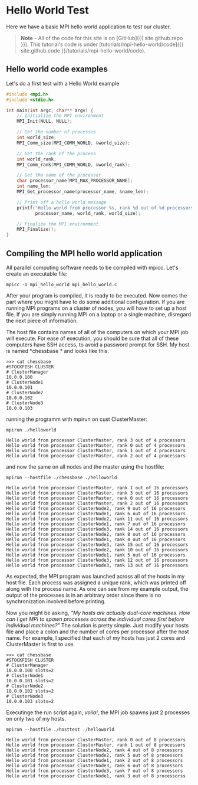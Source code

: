 # Hello World Test

Here we have a basic MPI hello world application to test our cluster. 
> **Note** - All of the code for this site is on [GitHub]({{ site.github.repo }}). This tutorial's code is under [tutorials/mpi-hello-world/code]({{ site.github.code }}/tutorials/mpi-hello-world/code).

## Hello world code examples
Let's do a first test with a Hello World example


```cpp
#include <mpi.h>
#include <stdio.h>

int main(int argc, char** argv) {
    // Initialize the MPI environment
    MPI_Init(NULL, NULL);

    // Get the number of processes
    int world_size;
    MPI_Comm_size(MPI_COMM_WORLD, &world_size);

    // Get the rank of the process
    int world_rank;
    MPI_Comm_rank(MPI_COMM_WORLD, &world_rank);

    // Get the name of the processor
    char processor_name[MPI_MAX_PROCESSOR_NAME];
    int name_len;
    MPI_Get_processor_name(processor_name, &name_len);

    // Print off a hello world message
    printf("Hello world from processor %s, rank %d out of %d processors\n",
           processor_name, world_rank, world_size);

    // Finalize the MPI environment.
    MPI_Finalize();
}
```

## Compiling the MPI hello world application
All parallel computing software needs to be compiled with mpicc. Let's create an executable file:
```console
mpicc -o mpi_hello_world mpi_hello_world.c
```
After your program is compiled, it is ready to be executed. Now comes the part where you might have to do some additional configuration. If you are running MPI programs on a cluster of nodes, you will have to set up a host file. If you are simply running MPI on a laptop or a single machine, disregard the next piece of information.

The host file contains names of all of the computers on which your MPI job will execute. For ease of execution, you should be sure that all of these computers have SSH access, to avoid a password prompt for SSH. My host is named *chessbase * and looks like this.

```
>>> cat chessbase
#STOCKFISH CLUSTER
# ClusterManager
10.0.0.100 
# ClusterNode1
10.0.0.101
# ClusterNode2
10.0.0.102 
# ClusterNode3
10.0.0.103 
```
running the programm with mpirun on cust ClusterMaster:
```
mpirun ./helloworld

Hello world from processor ClusterMaster, rank 3 out of 4 processors
Hello world from processor ClusterMaster, rank 0 out of 4 processors
Hello world from processor ClusterMaster, rank 1 out of 4 processors
Hello world from processor ClusterMaster, rank 2 out of 4 processors
```
and now the same on all nodes and the master using the hostfile:
```console
mpirun --hostfile ./chessbase ./helloworld

Hello world from processor ClusterMaster, rank 1 out of 16 processors
Hello world from processor ClusterMaster, rank 3 out of 16 processors
Hello world from processor ClusterMaster, rank 0 out of 16 processors
Hello world from processor ClusterMaster, rank 2 out of 16 processors
Hello world from processor ClusterNode2, rank 9 out of 16 processors
Hello world from processor ClusterNode1, rank 6 out of 16 processors
Hello world from processor ClusterNode2, rank 11 out of 16 processors
Hello world from processor ClusterNode1, rank 7 out of 16 processors
Hello world from processor ClusterNode3, rank 14 out of 16 processors
Hello world from processor ClusterNode2, rank 8 out of 16 processors
Hello world from processor ClusterNode1, rank 4 out of 16 processors
Hello world from processor ClusterNode3, rank 15 out of 16 processors
Hello world from processor ClusterNode2, rank 10 out of 16 processors
Hello world from processor ClusterNode1, rank 5 out of 16 processors
Hello world from processor ClusterNode3, rank 12 out of 16 processors
Hello world from processor ClusterNode3, rank 13 out of 16 processors
```

As expected, the MPI program was launched across all of the hosts in my host file. Each process was assigned a unique rank, which was printed off along with the process name. As one can see from my example output, the output of the processes is in an arbitrary order since there is no synchronization involved before printing.

Now you might be asking, *"My hosts are actually dual-core machines. How can I get MPI to spawn processes across the individual cores first before individual machines?"* The solution is pretty simple. Just modify your hosts file and place a colon and the number of cores per processor after the host name. For example, I specified that each of my hosts has just 2 cores and ClusterMaster is first to use.

```
>>> cat chessbase
#STOCKFISH CLUSTER
# ClusterManager
10.0.0.100 slots=2 
# ClusterNode1
10.0.0.101 slots=2
# ClusterNode2
10.0.0.102 slots=2
# ClusterNode3
10.0.0.103 slots=2
```
Executinge the run script again, *voila!*, the MPI job spawns just 2 processes on only two of my hosts.
```
mpirun --hostfile ./hosttest ./helloworld

Hello world from processor ClusterMaster, rank 0 out of 8 processors
Hello world from processor ClusterMaster, rank 1 out of 8 processors
Hello world from processor ClusterNode2, rank 4 out of 8 processors
Hello world from processor ClusterNode2, rank 5 out of 8 processors
Hello world from processor ClusterNode1, rank 2 out of 8 processors
Hello world from processor ClusterNode3, rank 6 out of 8 processors
Hello world from processor ClusterNode3, rank 7 out of 8 processors
Hello world from processor ClusterNode1, rank 3 out of 8 processorss
```
